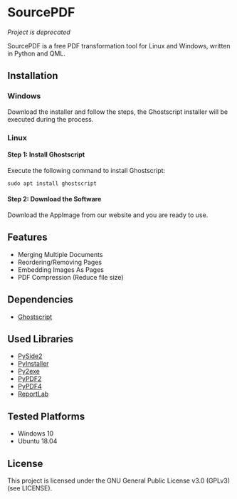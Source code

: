 # SourcePDF

*Project is deprecated*

SourcePDF is a free PDF transformation tool for Linux and Windows, written in Python and QML.

## Installation

### Windows
Download the installer and follow the steps, the Ghostscript installer will be executed during the process.

### Linux
#### Step 1: Install Ghostscript
Execute the following command to install Ghostscript:

    sudo apt install ghostscript
#### Step 2: Download the Software
Download the AppImage from our website and you are ready to use.



## Features
- Merging Multiple Documents
- Reordering/Removing Pages
- Embedding Images As Pages
- PDF Compression (Reduce file size)



## Dependencies
- [Ghostscript](https://www.ghostscript.com/download/gsdnld.html)



## Used Libraries
- [PySide2](https://pypi.org/project/PySide2/)
- [PyInstaller](https://github.com/pyinstaller/pyinstaller)
- [Py2exe](https://github.com/py2exe/py2exe)
- [PyPDF2](https://github.com/mstamy2/PyPDF2)
- [PyPDF4](https://github.com/claird/PyPDF4)
- [ReportLab](https://www.reportlab.com)



## Tested Platforms
- Windows 10
- Ubuntu 18.04


## License
This project is licensed under the GNU General Public License v3.0 (GPLv3) (see LICENSE).
